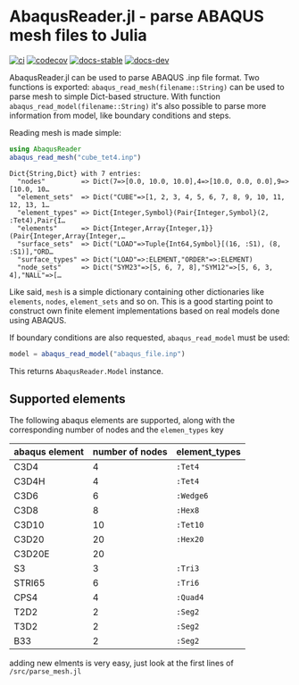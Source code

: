 # AbaqusReader.jl - parse ABAQUS mesh files to Julia

[![ci][ci-img]][ci-url]
[![codecov][coverage-img]][coverage-url]
[![docs-stable][docs-stable-img]][docs-stable-url]
[![docs-dev][docs-dev-img]][docs-dev-url]

AbaqusReader.jl can be used to parse ABAQUS .inp file format. Two functions is
exported: `abaqus_read_mesh(filename::String)` can be used to parse mesh to
simple Dict-based structure. With function `abaqus_read_model(filename::String)`
it's also possible to parse more information from model, like boundary
conditions and steps.

Reading mesh is made simple:

```julia
using AbaqusReader
abaqus_read_mesh("cube_tet4.inp")
```

```text
Dict{String,Dict} with 7 entries:
  "nodes"         => Dict(7=>[0.0, 10.0, 10.0],4=>[10.0, 0.0, 0.0],9=>[10.0, 10…
  "element_sets"  => Dict("CUBE"=>[1, 2, 3, 4, 5, 6, 7, 8, 9, 10, 11, 12, 13, 1…
  "element_types" => Dict{Integer,Symbol}(Pair{Integer,Symbol}(2, :Tet4),Pair{I…
  "elements"      => Dict{Integer,Array{Integer,1}}(Pair{Integer,Array{Integer,…
  "surface_sets"  => Dict("LOAD"=>Tuple{Int64,Symbol}[(16, :S1), (8, :S1)],"ORD…
  "surface_types" => Dict("LOAD"=>:ELEMENT,"ORDER"=>:ELEMENT)
  "node_sets"     => Dict("SYM23"=>[5, 6, 7, 8],"SYM12"=>[5, 6, 3, 4],"NALL"=>[…
```

Like said, `mesh` is a simple dictionary containing other dictionaries like
`elements`, `nodes`, `element_sets` and so on. This is a good  starting point to
construct own finite element implementations based on real models done using
ABAQUS.

If boundary conditions are also requested, `abaqus_read_model` must be used:

```julia
model = abaqus_read_model("abaqus_file.inp")
```

This returns `AbaqusReader.Model` instance.

## Supported elements
The following abaqus elements are supported, along with the corresponding number of nodes and the `elemen_types` key

|abaqus element| number of nodes| element_types|
|---------|----|---------|
| C3D4    | 4  |`:Tet4`  | 
| C3D4H   | 4  |`:Tet4`  | 
| C3D6    | 6  |`:Wedge6`| 
| C3D8    | 8  |`:Hex8`  |
| C3D10   | 10 |`:Tet10` |
| C3D20   | 20 |`:Hex20` |
| C3D20E  | 20 |         |
| S3      | 3  |`:Tri3`  |
| STRI65  | 6  |`:Tri6`  |
| CPS4    | 4  |`:Quad4` |
| T2D2    | 2  |`:Seg2`  |
| T3D2    | 2  |`:Seg2`  |
| B33     | 2  |`:Seg2`  |

adding new elments is very easy, just look at the first lines of `/src/parse_mesh.jl`

[ci-img]: https://github.com/JuliaFEM/AbaqusReader.jl/workflows/CI/badge.svg
[ci-url]: https://github.com/JuliaFEM/AbaqusReader.jl/actions?query=workflow%3ACI+branch%3Amaster

[coverage-img]: https://codecov.io/gh/JuliaFEM/AbaqusReader.jl/branch/master/graph/badge.svg?token=3aZGJjDsY9
[coverage-url]: https://codecov.io/gh/JuliaFEM/AbaqusReader.jl

[docs-stable-img]: https://img.shields.io/badge/docs-stable-blue.svg
[docs-stable-url]: https://juliafem.github.io/AbaqusReader.jl/stable

[docs-dev-img]: https://img.shields.io/badge/docs-latest-blue.svg
[docs-dev-url]: https://juliafem.github.io/AbaqusReader.jl/latest

